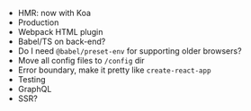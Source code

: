 * HMR: now with Koa
* Production
* Webpack HTML plugin
* Babel/TS on back-end?
* Do I need `@babel/preset-env` for supporting older browsers?
* Move all config files to `/config` dir
* Error boundary, make it pretty like `create-react-app`
* Testing
* GraphQL
* SSR?
